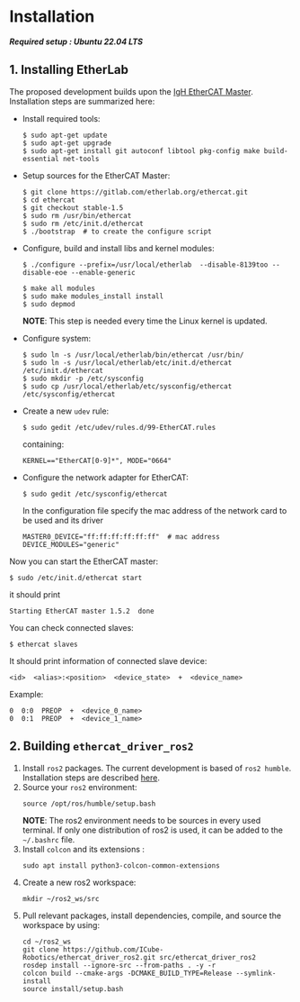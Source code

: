 # Installation
***Required setup : Ubuntu 22.04 LTS***

## 1. Installing EtherLab
The proposed development builds upon the [IgH EtherCAT Master](https://etherlab.org/en/ethercat/). Installation steps are summarized here:
- Install required tools:
  ```shell
  $ sudo apt-get update
  $ sudo apt-get upgrade
  $ sudo apt-get install git autoconf libtool pkg-config make build-essential net-tools
  ```
- Setup sources for the EtherCAT Master:
  ```shell
  $ git clone https://gitlab.com/etherlab.org/ethercat.git
  $ cd ethercat
  $ git checkout stable-1.5
  $ sudo rm /usr/bin/ethercat
  $ sudo rm /etc/init.d/ethercat
  $ ./bootstrap  # to create the configure script
  ```
- Configure, build and install libs and kernel modules:
  ```shell
  $ ./configure --prefix=/usr/local/etherlab  --disable-8139too --disable-eoe --enable-generic

  $ make all modules
  $ sudo make modules_install install
  $ sudo depmod
  ```
  **NOTE**: This step is needed every time the Linux kernel is updated.
- Configure system:
  ```shell
  $ sudo ln -s /usr/local/etherlab/bin/ethercat /usr/bin/
  $ sudo ln -s /usr/local/etherlab/etc/init.d/ethercat /etc/init.d/ethercat
  $ sudo mkdir -p /etc/sysconfig
  $ sudo cp /usr/local/etherlab/etc/sysconfig/ethercat /etc/sysconfig/ethercat
  ```
- Create a new `udev` rule:
  ```shell
  $ sudo gedit /etc/udev/rules.d/99-EtherCAT.rules
  ```
  containing:
  ```shell
  KERNEL=="EtherCAT[0-9]*", MODE="0664"
  ```

- Configure the network adapter for EtherCAT:

  ```shell
  $ sudo gedit /etc/sysconfig/ethercat
  ```
  In the configuration file specify the mac address of the network card to be used and its driver
  ```shell
  MASTER0_DEVICE="ff:ff:ff:ff:ff:ff"  # mac address
  DEVICE_MODULES="generic"
  ```

Now you can start the EtherCAT master:
```shell
$ sudo /etc/init.d/ethercat start
```
it should print
```shell
Starting EtherCAT master 1.5.2  done
```

You can check connected slaves:
```shell
$ ethercat slaves
```
It should print information of connected slave device:
```shell
<id>  <alias>:<position>  <device_state>  +  <device_name>
```
Example:
```shell
0  0:0  PREOP  +  <device_0_name>
0  0:1  PREOP  +  <device_1_name>
```

## 2. Building `ethercat_driver_ros2`
1.  Install `ros2` packages. The current development is based of `ros2 humble`. Installation steps are described [here](https://docs.ros.org/en/humble/Installation.html).
2. Source your `ros2` environment:
    ```shell
    source /opt/ros/humble/setup.bash
    ```
    **NOTE**: The ros2 environment needs to be sources in every used terminal. If only one distribution of ros2 is used, it can be added to the `~/.bashrc` file.
3. Install `colcon` and its extensions :
    ```shell
    sudo apt install python3-colcon-common-extensions
     ```
3. Create a new ros2 workspace:
    ```shell
    mkdir ~/ros2_ws/src
    ```
4. Pull relevant packages, install dependencies, compile, and source the workspace by using:
    ```shell
    cd ~/ros2_ws
    git clone https://github.com/ICube-Robotics/ethercat_driver_ros2.git src/ethercat_driver_ros2
    rosdep install --ignore-src --from-paths . -y -r
    colcon build --cmake-args -DCMAKE_BUILD_TYPE=Release --symlink-install
    source install/setup.bash
    ```
